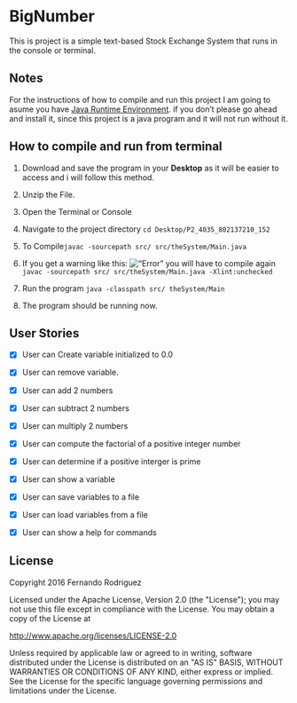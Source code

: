 # BigNumber

This is project is a simple text-based  Stock Exchange System that runs in the console or terminal.

## Notes

For the instructions of how to compile and run this project I am going to asume you have [Java Runtime Environment](http://www.oracle.com/technetwork/java/javase/downloads/jre8-downloads-2133155.html). if you don’t please go ahead and install it, since this project is a java program and it will not run without it.

## How to compile and run from terminal 

1. Download and save the program in your **Desktop** as it will be easier to access and i will follow this method.
2. Unzip the File.
3. Open the Terminal or Console 
4. Navigate to the project directory `cd Desktop/P2_4035_802137210_152`
5. To Compile`javac -sourcepath src/ src/theSystem/Main.java`
6. If you get a warning like this: <img src="http://i.imgur.com/02Gc0n0.png" title=“Error” /> you will have to compile again `javac -sourcepath src/ src/theSystem/Main.java -Xlint:unchecked`

7. Run the program `java -classpath src/ theSystem/Main`


8. The program should be running now.

## User Stories

- [x] User can Create variable initialized to 0.0
- [x] User can remove variable.
- [x] User can add 2 numbers
- [x] User can subtract 2 numbers
- [x] User can multiply 2 numbers
- [x] User can compute the factorial of a positive integer number
- [x] User can determine if a positive interger is prime
- [x] User can show a variable
- [x] User can save variables to a file
- [x] User can load variables from a file
- [x] User can show a help for commands


## License

Copyright 2016 Fernando Rodriguez

Licensed under the Apache License, Version 2.0 (the "License");
you may not use this file except in compliance with the License.
You may obtain a copy of the License at

http://www.apache.org/licenses/LICENSE-2.0

Unless required by applicable law or agreed to in writing, software
distributed under the License is distributed on an "AS IS" BASIS,
WITHOUT WARRANTIES OR CONDITIONS OF ANY KIND, either express or implied.
See the License for the specific language governing permissions and
limitations under the License.

